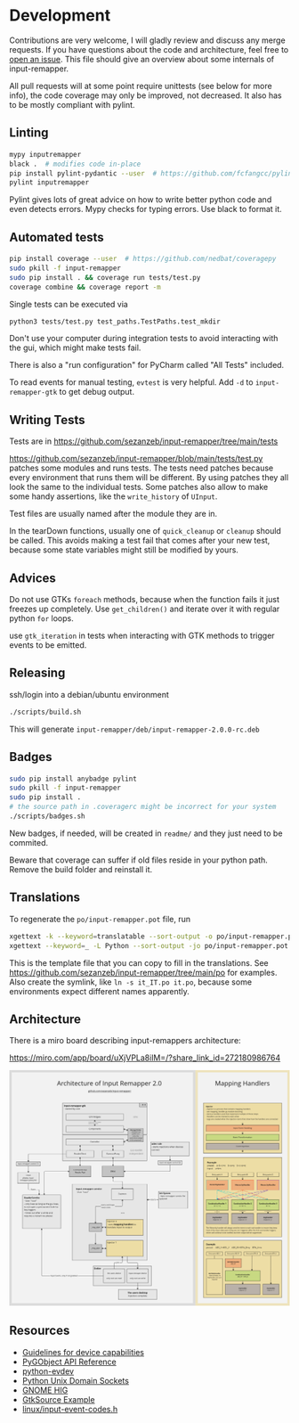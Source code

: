 # Development

Contributions are very welcome, I will gladly review and discuss any merge
requests. If you have questions about the code and architecture, feel free
to [open an issue](https://github.com/sezanzeb/input-remapper/issues). This
file should give an overview about some internals of input-remapper.

All pull requests will at some point require unittests (see below for more
info), the code coverage may only be improved, not decreased. It also has to
be mostly compliant with pylint.

## Linting

```bash
mypy inputremapper
black .  # modifies code in-place
pip install pylint-pydantic --user  # https://github.com/fcfangcc/pylint-pydantic
pylint inputremapper
```

Pylint gives lots of great advice on how to write better python code and even
detects errors. Mypy checks for typing errors. Use black to format it.

## Automated tests

```bash
pip install coverage --user  # https://github.com/nedbat/coveragepy
sudo pkill -f input-remapper
sudo pip install . && coverage run tests/test.py
coverage combine && coverage report -m
```

Single tests can be executed via

```bash
python3 tests/test.py test_paths.TestPaths.test_mkdir
```

Don't use your computer during integration tests to avoid interacting
with the gui, which might make tests fail.

There is also a "run configuration" for PyCharm called "All Tests" included.

To read events for manual testing, `evtest` is very helpful. Add `-d` to
`input-remapper-gtk` to get debug output.

## Writing Tests

Tests are in https://github.com/sezanzeb/input-remapper/tree/main/tests

https://github.com/sezanzeb/input-remapper/blob/main/tests/test.py patches some modules and runs tests. The tests need
patches because every environment that runs them will be different. By using patches they all look the same to the
individual tests. Some patches also allow to make some handy assertions, like the `write_history` of `UInput`.

Test files are usually named after the module they are in.

In the tearDown functions, usually one of `quick_cleanup` or `cleanup` should be called. This avoids making a test
fail that comes after your new test, because some state variables might still be modified by yours.

## Advices

Do not use GTKs `foreach` methods, because when the function fails it just freezes up completely.
Use `get_children()` and iterate over it with regular python `for` loops.

use `gtk_iteration` in tests when interacting with GTK methods to trigger events to be emitted.

## Releasing

ssh/login into a debian/ubuntu environment

```bash
./scripts/build.sh
```

This will generate `input-remapper/deb/input-remapper-2.0.0-rc.deb`

## Badges

```bash
sudo pip install anybadge pylint
sudo pkill -f input-remapper
sudo pip install .
# the source path in .coveragerc might be incorrect for your system
./scripts/badges.sh
```

New badges, if needed, will be created in `readme/` and they
just need to be commited.

Beware that coverage can suffer if old files reside in your python path. Remove the build folder
and reinstall it.

## Translations

To regenerate the `po/input-remapper.pot` file, run

```bash
xgettext -k --keyword=translatable --sort-output -o po/input-remapper.pot data/input-remapper.glade
xgettext --keyword=_ -L Python --sort-output -jo po/input-remapper.pot inputremapper/configs/mapping.py inputremapper/gui/*.py inputremapper/gui/components/*.py
```

This is the template file that you can copy to fill in the translations.
See https://github.com/sezanzeb/input-remapper/tree/main/po for examples.
Also create the symlink, like `ln -s it_IT.po it.po`, because some environments
expect different names apparently.

## Architecture

There is a miro board describing input-remappers architecture:

https://miro.com/app/board/uXjVPLa8ilM=/?share_link_id=272180986764

![architecture.png](./architecture.png)

## Resources

- [Guidelines for device capabilities](https://www.kernel.org/doc/Documentation/input/event-codes.txt)
- [PyGObject API Reference](https://lazka.github.io/pgi-docs/)
- [python-evdev](https://python-evdev.readthedocs.io/en/stable/)
- [Python Unix Domain Sockets](https://pymotw.com/2/socket/uds.html)
- [GNOME HIG](https://developer.gnome.org/hig/stable/)
- [GtkSource Example](https://github.com/wolfthefallen/py-GtkSourceCompletion-example)
- [linux/input-event-codes.h](https://github.com/torvalds/linux/blob/master/include/uapi/linux/input-event-codes.h)
